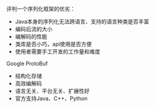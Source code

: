 评判一个序列化框架的优劣：

- Java本身的序列化无法跨语言、支持的语言种类是否丰富
- 编码后流的大小
- 编解码的性能
- 类库是否小巧，api使用是否方便
- 使用者需要手工开发的工作量和难度

Google ProtoBuf

- 结构化存储
- 高效编解码
- 语言无关、平台无关、扩展性好
- 官方支持Java、C++、Python


